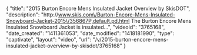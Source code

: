 {
    "title": "2015 Burton Encore Mens Insulated Jacket Overview by SkisDOT",
    "description": "http:\/\/www.skis.com\/Burton-Encore-Mens-Insulated-Snowboard-Jacket-2015\/356867P,default,pd.html The Burton Encore Mens Insulated Snowboard Jacket is insulated...",
    "videoid": "3765168",
    "date_created": "1411361053",
    "date_modified": "1418181990",
    "type": "captivate",
    "layout": "video",
    "url": "\/v\/2015-burton-encore-mens-insulated-jacket-overview-by-skisdot\/3765168"
}